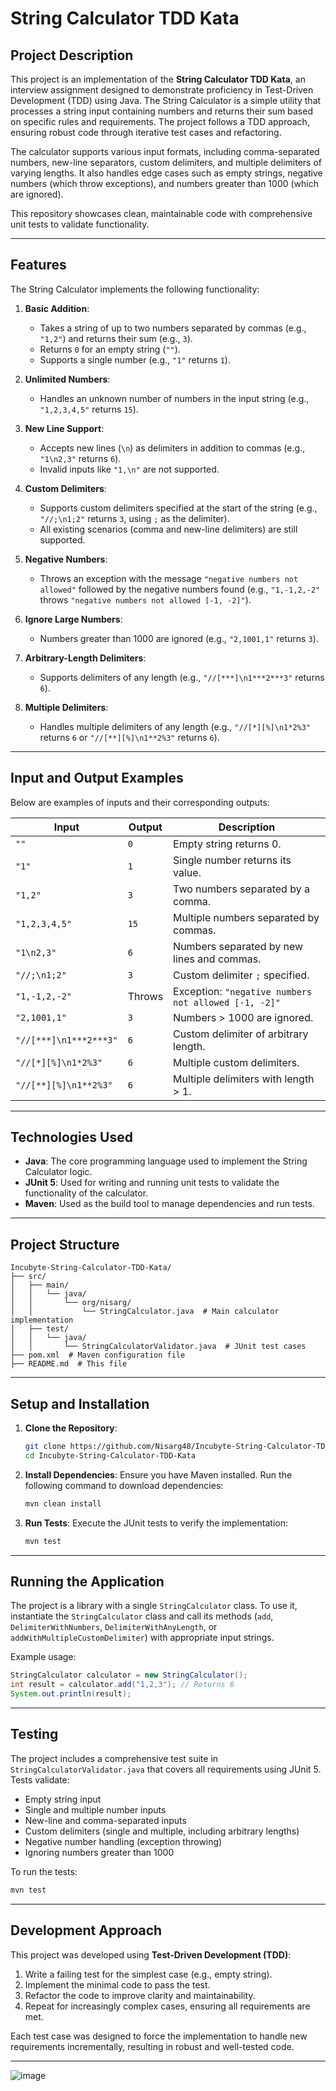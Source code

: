 # String Calculator TDD Kata

## Project Description
This project is an implementation of the **String Calculator TDD Kata**, an interview assignment designed to demonstrate proficiency in Test-Driven Development (TDD) using Java. The String Calculator is a simple utility that processes a string input containing numbers and returns their sum based on specific rules and requirements. The project follows a TDD approach, ensuring robust code through iterative test cases and refactoring.

The calculator supports various input formats, including comma-separated numbers, new-line separators, custom delimiters, and multiple delimiters of varying lengths. It also handles edge cases such as empty strings, negative numbers (which throw exceptions), and numbers greater than 1000 (which are ignored).

This repository showcases clean, maintainable code with comprehensive unit tests to validate functionality.

---

## Features
The String Calculator implements the following functionality:
1. **Basic Addition**:
   - Takes a string of up to two numbers separated by commas (e.g., `"1,2"`) and returns their sum (e.g., `3`).
   - Returns `0` for an empty string (`""`).
   - Supports a single number (e.g., `"1"` returns `1`).

2. **Unlimited Numbers**:
   - Handles an unknown number of numbers in the input string (e.g., `"1,2,3,4,5"` returns `15`).

3. **New Line Support**:
   - Accepts new lines (`\n`) as delimiters in addition to commas (e.g., `"1\n2,3"` returns `6`).
   - Invalid inputs like `"1,\n"` are not supported.

4. **Custom Delimiters**:
   - Supports custom delimiters specified at the start of the string (e.g., `"//;\n1;2"` returns `3`, using `;` as the delimiter).
   - All existing scenarios (comma and new-line delimiters) are still supported.

5. **Negative Numbers**:
   - Throws an exception with the message `"negative numbers not allowed"` followed by the negative numbers found (e.g., `"1,-1,2,-2"` throws `"negative numbers not allowed [-1, -2]"`).

6. **Ignore Large Numbers**:
   - Numbers greater than 1000 are ignored (e.g., `"2,1001,1"` returns `3`).

7. **Arbitrary-Length Delimiters**:
   - Supports delimiters of any length (e.g., `"//[***]\n1***2***3"` returns `6`).

8. **Multiple Delimiters**:
   - Handles multiple delimiters of any length (e.g., `"//[*][%]\n1*2%3"` returns `6` or `"//[**][%]\n1**2%3"` returns `6`).

---

## Input and Output Examples
Below are examples of inputs and their corresponding outputs:

| Input                     | Output | Description                                      |
|---------------------------|--------|--------------------------------------------------|
| `""`                      | `0`    | Empty string returns 0.                          |
| `"1"`                     | `1`    | Single number returns its value.                 |
| `"1,2"`                   | `3`    | Two numbers separated by a comma.                |
| `"1,2,3,4,5"`            | `15`   | Multiple numbers separated by commas.            |
| `"1\n2,3"`               | `6`    | Numbers separated by new lines and commas.       |
| `"//;\n1;2"`             | `3`    | Custom delimiter `;` specified.                  |
| `"1,-1,2,-2"`            | Throws | Exception: `"negative numbers not allowed [-1, -2]"` |
| `"2,1001,1"`             | `3`    | Numbers > 1000 are ignored.                      |
| `"//[***]\n1***2***3"`   | `6`    | Custom delimiter of arbitrary length.            |
| `"//[*][%]\n1*2%3"`      | `6`    | Multiple custom delimiters.                     |
| `"//[**][%]\n1**2%3"`    | `6`    | Multiple delimiters with length > 1.            |

---

## Technologies Used
- **Java**: The core programming language used to implement the String Calculator logic.
- **JUnit 5**: Used for writing and running unit tests to validate the functionality of the calculator.
- **Maven**: Used as the build tool to manage dependencies and run tests.

---

## Project Structure
```
Incubyte-String-Calculator-TDD-Kata/
├── src/
│   ├── main/
│   │   └── java/
│   │       └── org/nisarg/
│   │           └── StringCalculator.java  # Main calculator implementation
│   ├── test/
│   │   └── java/
│   │       └── StringCalculatorValidator.java  # JUnit test cases
├── pom.xml  # Maven configuration file
├── README.md  # This file
```

---

## Setup and Installation
1. **Clone the Repository**:
   ```bash
   git clone https://github.com/Nisarg48/Incubyte-String-Calculator-TDD-Kata.git
   cd Incubyte-String-Calculator-TDD-Kata
   ```

2. **Install Dependencies**:
   Ensure you have Maven installed. Run the following command to download dependencies:
   ```bash
   mvn clean install
   ```

3. **Run Tests**:
   Execute the JUnit tests to verify the implementation:
   ```bash
   mvn test
   ```

---

## Running the Application
The project is a library with a single `StringCalculator` class. To use it, instantiate the `StringCalculator` class and call its methods (`add`, `DelimiterWithNumbers`, `DelimiterWithAnyLength`, or `addWithMultipleCustomDelimiter`) with appropriate input strings.

Example usage:
```java
StringCalculator calculator = new StringCalculator();
int result = calculator.add("1,2,3"); // Returns 6
System.out.println(result);
```

---

## Testing
The project includes a comprehensive test suite in `StringCalculatorValidator.java` that covers all requirements using JUnit 5. Tests validate:
- Empty string input
- Single and multiple number inputs
- New-line and comma-separated inputs
- Custom delimiters (single and multiple, including arbitrary lengths)
- Negative number handling (exception throwing)
- Ignoring numbers greater than 1000

To run the tests:
```bash
mvn test
```

---

## Development Approach
This project was developed using **Test-Driven Development (TDD)**:
1. Write a failing test for the simplest case (e.g., empty string).
2. Implement the minimal code to pass the test.
3. Refactor the code to improve clarity and maintainability.
4. Repeat for increasingly complex cases, ensuring all requirements are met.

Each test case was designed to force the implementation to handle new requirements incrementally, resulting in robust and well-tested code.

---

![image](https://github.com/user-attachments/assets/74811fab-a874-4e30-94dd-a13f72cfc7d7)
